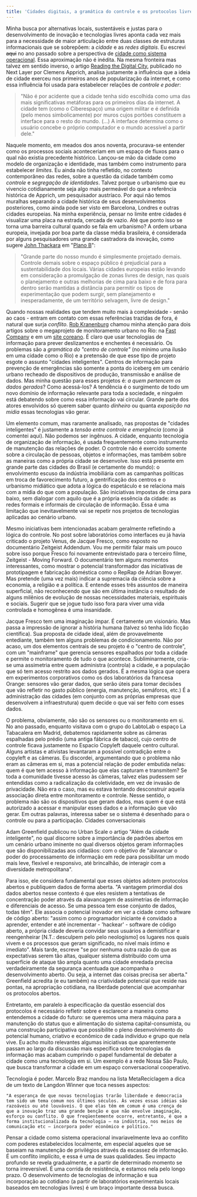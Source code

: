 ```yaml
---
title: 'Cidades digitais, a gramática do controle e os protocolos livres'
---
```


Minha busca por alternativas locais, sustentáveis e justas para o desenvolvimento de inovação e tecnologias livres aponta cada vez mais para a necessidade de maior articulação entre duas classes de estruturas informacionais que se sobrepõem: a *cidade* e as *redes digitais*. Eu escrevi ~~aqui~~ no ano passado sobre a perspectiva de [cidade como sistema operacional](../metareciclando-cidades-digitais). Essa aproximação não é inédita. Na mesma fronteira mas talvez em sentido inverso, o artigo [Reading the Digital City](https://webarchiv.servus.at/thenextlayer.org/node/677.html), publicado no Next Layer por Clemens Apprich, analisa justamente a influência que a ideia de cidade exerceu nos primeiros anos de popularização da internet, e como essa influência foi usada para estabelecer relações de *controle e poder*:

> "Não é por acidente que a cidade tenha sido escolhida como uma das mais significativas metáforas para os primeiros dias da internet. A cidade tem (como o Ciberespaço) uma origem militar e é definida (pelo menos simbolicamente) por muros cujos portões constituem a interface para o resto do mundo. (...) A interface determina como o usuário concebe o próprio computador e o mundo acessível a partir dele."

Naquele momento, em meados dos anos noventa, procurava-se entender como os processos sociais aconteceriam em um espaço de fluxos para o qual não existia precedente histórico. Lançou-se mão da cidade como modelo de organização e identidade, mas também como instrumento para estabelecer *limites*. Eu ainda não tinha refletido, no contexto contemporâneo das redes, sobre a questão da cidade também como *controle* e *segregação de identidades*. Talvez porque o urbanismo que eu vivencio cotidianamente seja algo mais permeável do que a referência histórica de Apprich, um pesquisador austríaco. Por aqui não temos muralhas separando a cidade histórica de seus desenvolvimentos posteriores, como ainda pode ser visto em Barcelona, Londres e outras cidades europeias. Na minha experiência, pensar no limite entre cidades é visualizar uma placa na estrada, cercada de vazio. Até que ponto isso se torna uma barreira cultural quando se fala em urbanismo? A ordem urbana europeia, invejada por boa parte da classe média brasileira, é considerada por alguns pesquisadores uma grande castradora da inovação, como sugere [John Thackara](http://thackara.com/) em "[Plano B](https://www.skoob.com.br/plano-b-51209ed56226.html)": 

> "Grande parte do nosso mundo é simplesmente projetado demais. Controle demais sobre o espaço público é prejudicial para a sustentabilidade dos locais. Várias cidades europeias estão levando em consideração a promulgação de zonas livres de design, nas quais o planejamento e outras melhorias de cima para baixo e de fora para dentro serão mantidas a distância para permitir os tipos de experimentação que podem surgir, sem planejamento e inesperadamente, de um território selvagem, livre de design."

Quando nossas realidades que tendem muito mais à complexidade - senão ao caos - entram em contato com essas referências trazidas de fora, é natural que surja *conflito*. [Rob Kranenburg](http://theinternetofthings.eu/) chamou minha atenção para dois artigos sobre o megaprojeto de monitoramento urbano no Rio: na [Fast Company](http://www.fastcompany.com/1712443/building-a-smarter-favela-ibm-signs-up-rio) e em um [site coreano](http://www.etnews.com/201102140008). É claro que usar tecnologias de informação para prever deslizamentos e enchentes é necessário. Os problemas são a *gramática do "centro de controle"* (no mínimo uma ilusão em uma cidade como o Rio) e a pretensão de que esse tipo de projeto esgote o assunto "cidades inteligentes". Centros de informação para prevenção de emergências são somente a ponta do iceberg em um cenário urbano recheado de dispositivos de produção, transmissão e análise de dados. Mas minha questão para esses projetos é: *a quem pertencem os dados gerados*? Como acessá-los? A tendência é o surgimento de todo um novo domínio de informação relevante para toda a sociedade, e ninguém está debatendo sobre como essa informação vai circular. Grande parte dos atores envolvidos só querem saber quanto *dinheiro* ou quanta *exposição na mídia* essas tecnologias vão gerar.

Um elemento comum, mas raramente analisado, nas propostas de "cidades inteligentes" é justamente a *tensão entre controle e emergência* (como já comentei aqui). Não podemos ser ingênuos. A cidade, enquanto tecnologia de organização de informação, é usada frequentemente como instrumento de manutenção das relações de poder. O controle não é exercido somente sobre a circulação de pessoas, objetos e informações, mas também sobre as maneiras como a própria cidade se desenvolve. Isso está presente em grande parte das cidades do Brasil (e certamente do mundo): o envolvimento escuso da indústria imobiliária com as campanhas políticas em troca de favorecimento futuro, a gentrificação dos centros e o urbanismo midiático que adota a lógica do espetáculo e se relaciona mais com a mídia do que com a população. São iniciativas impostas de cima para baixo, sem dialogar com aquilo que é a própria essência da cidade: as redes formais e informais de circulação de informação. Essa é uma limitação que inevitavelmente vai se repetir nos projetos de tecnologias aplicadas ao cenário urbano.

Mesmo iniciativas bem intencionadas acabam geralmente refletindo a lógica do controle. No post sobre laboratórios como interfaces eu já havia criticado o projeto Venus, de Jacque Fresco, como exposto no documentário Zeitgeist Addendum. Vou me permitir falar mais um pouco sobre isso porque Fresco foi novamente entrevistado para o terceiro filme, Zeitgeist - Moving Forward. O documentário tem alguns momentos interessantes, como mostrar o potencial transformador das iniciativas de prototipagem e fabricação doméstica como o RepRap de Adrian Bowyer. Mas pretende (uma vez mais) indicar a supremacia da ciência sobre a economia, a religião e a política. E entende esses três assuntos de maneira superficial, não reconhecendo que são em última instância o resultado de alguns milênios de evolução de nossas necessidades materiais, espirituais e sociais. Sugerir que se jogue tudo isso fora para viver uma vida controlada e homogênea é uma insanidade.

Jacque Fresco tem uma imaginação ímpar. É certamente um visionário. Mas passa a impressão de ignorar a história humana (talvez só tenha lido ficção científica). Sua proposta de cidade ideal, além de provavelmente entediante, também tem alguns problemas de condicionamento. Não por acaso, um dos elementos centrais de seu projeto é o "centro de controle", com um "mainframe" que gerencia sensores espalhados por toda a cidade e permite o monitoramento de tudo o que acontece. Subliminarmente, cria-se uma assimetria entre quem administra (controla) a cidade, e a população que só tem acesso restrito aos dados gerados. É a mesma lógica que opera em experimentos corporativos como os dos laboratórios da francesa Orange: sensores vão gerar dados, que serão úteis para tomar decisões que vão refletir no gasto público (energia, manutenção, semáforos, etc.) É a administração das cidades (em conjunto com as próprias empresas que desenvolvem a infraestrutura) quem decide o que vai ser feito com esses dados.

O problema, obviamente, não são os sensores ou o monitoramento em si. No ano passado, enquanto visitava com o grupo do LabtoLab o espaço La Tabacalera em Madrid, debatemos rapidamente sobre as câmeras espalhadas pelo prédio (uma antiga fábrica de tabaco), cujo centro de controle ficava justamente no Espacio Copyleft daquele centro cultural. Alguns artistas e ativistas levantaram a possível contradição entre o copyleft e as câmeras. Eu discordei, argumentando que o problema não eram as câmeras em si, mas a potencial relação de poder embutida nelas: quem é que tem acesso à informação que elas capturam e transmitem? Se toda a comunidade tivesse acesso às câmeras, talvez elas pudessem ser entendidas como a radicalização da coletividade, em vez de invasão de privacidade. Não era o caso, mas eu estava tentando desconstruir aquela associação direta entre monitoramento e controle. Nesse sentido, o problema não são os dispositivos que geram dados, mas quem é que está autorizado a acessar e manipular esses dados e a informação que vão gerar. Em outras palavras, interessa saber se o sistema é desenhado para o controle ou para a participação.
Cidades conversacionais

Adam Greenfield publicou no Urban Scale o artigo "Além da cidade inteligente", no qual discorre sobre a importância de padrões abertos em um cenário urbano iminente no qual diversos objetos geram informações que são disponibilizadas aos cidadãos: com o objetivo de "alavancar o poder do processamento de informação em rede para possibilitar um modo mais leve, flexível e responsivo, até brincalhão, de interagir com a diversidade metropolitana".

Para isso, ele considera fundamental que esses objetos adotem protocolos abertos e publiquem dados de forma aberta. "A vantagem primordial dos dados abertos nesse contexto é que eles resistem a tentativas de concentração poder através da alavancagem de assimetrias de informação e diferenciais de acesso. Se uma pessoa tem esse conjunto de dados, todas têm". Ele associa o potencial inovador em ver a cidade como software de código aberto: "assim como o programador iniciante é convidado a aprender, entender e até incrementar - 'hackear' - software de código aberto, a própria cidade deveria convidar seus usuários a demistificar e reengenheirar [N.T.: desculpem pelo pelo neologismo] os lugares nos quais vivem e os processos que geram significado, no nível mais íntimo e imediato". Mais tarde, escreve "se por nenhuma outra razão do que as expectativas serem tão altas, qualquer sistema distribuído com uma superfície de ataque tão ampla quanto uma cidade enredada precisa verdadeiramente da segurança acentuada que acompanha o desenvolvimento aberto. Ou seja, a internet das coisas precisa ser aberta." Greenfield acredita (e eu também) na criatividade potencial que reside nas pontas, na apropriação cotidiana, na liberdade potencial que acompanhar os protocolos abertos.

Entretanto, em paralelo à especificação da questão essencial dos protocolos é necessário refletir sobre e esclarecer a maneira como entendemos a cidade do futuro: se queremos uma mera máquina para a manutenção do status quo e alimentação do sistema capital-consumista, ou uma construção participativa que possibilite o pleno desenvolvimento do potencial humano, criativo e econômico de cada indivíduo e grupo que nela vive. Eu acho muito relevantes algumas iniciativas que aparentemente passam ao largo da discussão mais específica sobre tecnologias da informação mas acabam cumprindo o papel fundamental de debater a cidade como uma tecnologia em si. Um exemplo é a rede Nossa São Paulo, que busca transformar a cidade em um espaço conversacional cooperativo.

Tecnologia é poder. Marcelo Braz mandou na lista MetaReciclagem a dica de um texto de Langdon Winner que toca nesses aspectos:

    "A esperança de que novas tecnologias trarão liberdade e democracia tem sido um tema comum nos últimos séculos. Às vezes essas idéias são razoáveis ou até louváveis. O que elas têm em comum é uma crença de que a inovação traz uma grande benção e que não envolve imaginação, esforço ou conflito. O que freqüentemente ocorre, entretanto, é que a forma institucionalizada da tecnologia – na indústria, nos meios de comunicação etc – incorpora poder econômico e político."

Pensar a cidade como sistema operacional invariavelmente leva ao conflito com poderes estabelecidos localmente, em especial aqueles que se baseiam na manutenção de privilégios através da escassez de informação. É um conflito implícito, e essa é uma de suas qualidades. Seu impacto profundo se revela gradualmente, e a partir de determinado momento se torna irreversível. É uma corrida de resistência, e estamos nela pelo longo prazo. O desenvolvimento de tecnologias de informação e sua incorporação ao cotidiano (a partir de laboratórios experimentais locais baseados em tecnologias livres) é um braço importante dessa busca. 